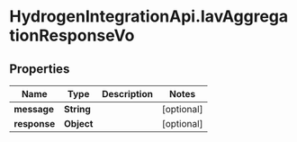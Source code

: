 # HydrogenIntegrationApi.IavAggregationResponseVo

## Properties
Name | Type | Description | Notes
------------ | ------------- | ------------- | -------------
**message** | **String** |  | [optional] 
**response** | **Object** |  | [optional] 


